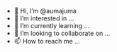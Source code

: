 - 👋 Hi, I’m @aumajuma
- 👀 I’m interested in ...
- 🌱 I’m currently learning ...
- 💞️ I’m looking to collaborate on ...
- 📫 How to reach me ...

<!---
aumajuma/aumajuma is a ✨ special ✨ repository because its `README.md` (this file) appears on your GitHub profile.
You can click the Preview link to take a look at your changes.
--->
